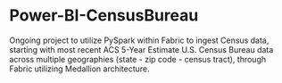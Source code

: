 # Power-BI-CensusBureau
Ongoing project to utilize PySpark within Fabric to ingest Census data, starting with most recent ACS 5-Year Estimate U.S. Census Bureau data across multiple geographies (state - zip code - census tract), through Fabric utilizing Medallion architecture.

